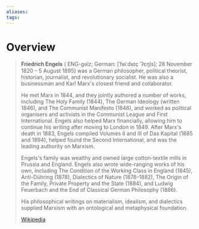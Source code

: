 ```yaml
---
aliases: 
tags:
---
```

# Overview

> **Friedrich Engels** ( ENG-gəlz; German: [ˈfʁiːdʁɪç ˈʔɛŋl̩s]; 28 November 1820 – 5 August 1895) was a German philosopher, political theorist, historian, journalist, and revolutionary socialist. He was also a businessman and Karl Marx's closest friend and collaborator.
>
> He met Marx in 1844, and they jointly authored a number of works, including The Holy Family (1844), The German Ideology (written 1846), and The Communist Manifesto (1848), and worked as political organisers and activists in the Communist League and First International. Engels also helped Marx financially, allowing him to continue his writing after moving to London in 1849. After Marx's death in 1883, Engels compiled Volumes II and III of Das Kapital (1885 and 1894), helped found the Second International, and was the leading authority on Marxism.
>
> Engels's family was wealthy and owned large cotton-textile mills in Prussia and England. Engels also wrote wide-ranging works of his own, including The Condition of the Working Class in England (1845), Anti-Dühring (1878), Dialectics of Nature (1878–1882), The Origin of the Family, Private Property and the State (1884), and Ludwig Feuerbach and the End of Classical German Philosophy (1886). 
>
> His philosophical writings on materialism, idealism, and dialectics supplied Marxism with an ontological and metaphysical foundation.
>
> [Wikipedia](https://en.wikipedia.org/wiki/Friedrich%20Engels)